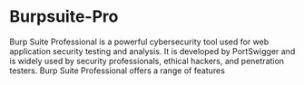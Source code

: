 # Burpsuite-Pro
Burp Suite Professional is a powerful cybersecurity tool used for web application security testing and analysis. It is developed by PortSwigger and is widely used by security professionals, ethical hackers, and penetration testers. Burp Suite Professional offers a range of features
